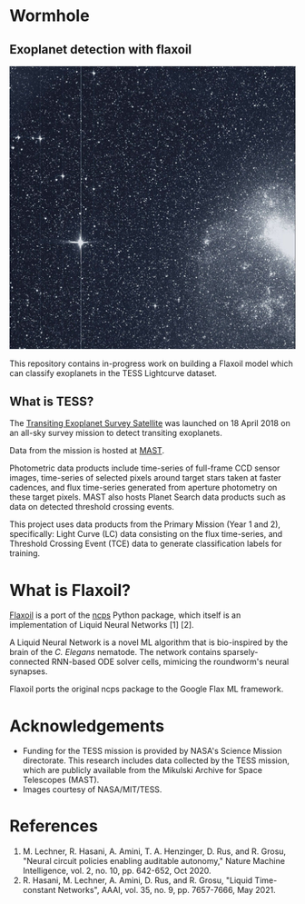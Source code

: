 # Wormhole
## Exoplanet detection with flaxoil

![TESS First Light image](assets/TESS_firstlight1280.jpg)

This repository contains in-progress work  on building a Flaxoil model which can classify exoplanets in the TESS Lightcurve dataset.

## What is TESS?

The [Transiting Exoplanet Survey Satellite](https://en.wikipedia.org/wiki/Transiting_Exoplanet_Survey_Satellite) was launched on 18 April 2018 on an all-sky survey mission to detect transiting exoplanets.

Data from the mission is hosted at [MAST](https://archive.stsci.edu/missions-and-data/tess).

Photometric data products include time-series of full-frame CCD sensor images, time-series of selected pixels around target stars taken at faster cadences, and flux time-series generated from aperture photometry on these target pixels. MAST also hosts Planet Search data products such as data on detected threshold crossing events.

This project uses data products from the Primary Mission (Year 1 and 2), specifically: Light Curve (LC) data consisting on the flux time-series, and Threshold Crossing Event (TCE) data to generate classification labels for training.

# What is Flaxoil?

[Flaxoil](https://github.com/MNahad/flaxoil) is a port of the [ncps](https://github.com/mlech26l/keras-ncp) Python package, which itself is an implementation of Liquid Neural Networks [1] [2].

A Liquid Neural Network is a novel ML algorithm that is bio-inspired by the brain of the _C. Elegans_ nematode. The network contains sparsely-connected RNN-based ODE solver cells, mimicing the roundworm's neural synapses.

Flaxoil ports the original ncps package to the Google Flax ML framework.

# Acknowledgements

- Funding for the TESS mission is provided by NASA's Science Mission directorate. This research includes data collected by the TESS mission, which are publicly available from the Mikulski Archive for Space Telescopes (MAST).
- Images courtesy of NASA/MIT/TESS.

# References
1. M. Lechner, R. Hasani, A. Amini, T. A. Henzinger, D. Rus, and R. Grosu, "Neural circuit policies enabling auditable autonomy," Nature Machine Intelligence, vol. 2, no. 10, pp. 642-652, Oct 2020.
1. R. Hasani, M. Lechner, A. Amini, D. Rus, and R. Grosu, "Liquid Time-constant Networks", AAAI, vol. 35, no. 9, pp. 7657-7666, May 2021.